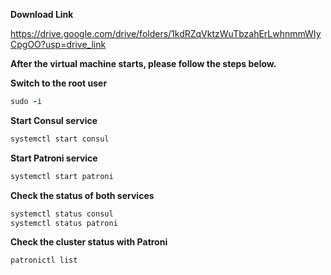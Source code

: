 **Download Link**  <br />

https://drive.google.com/drive/folders/1kdRZqVktzWuTbzahErLwhnmmWIyCpgOO?usp=drive_link

**After the virtual machine starts, please follow the steps below.**

**Switch to the root user**
```ruby
sudo -i
```
**Start Consul service**

```ruby
systemctl start consul
```

**Start Patroni service**

```ruby
systemctl start patroni
```
**Check the status of both services**
```ruby
systemctl status consul
systemctl status patroni
```
**Check the cluster status with Patroni**
```ruby
patronictl list
```
